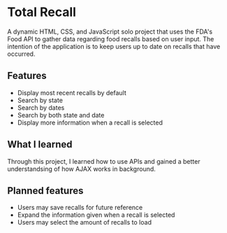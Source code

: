 # Total Recall

A dynamic HTML, CSS, and JavaScript solo project that uses the FDA's Food API to gather data regarding food recalls based on user input. The intention of the application is to keep users up to date on recalls that have occurred.

## Features
 * Display most recent recalls by default
 * Search by state
 * Search by dates
 * Search by both state and date
 * Display more information when a recall is selected
 
## What I learned
Through this project, I learned how to use APIs and gained a better understandsing of how AJAX works in background.

## Planned features
 * Users may save recalls for future reference
 * Expand the information given when a recall is selected
 * Users may select the amount of recalls to load
